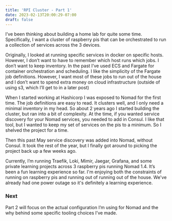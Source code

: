 ```yaml
---
title: 'RPI Cluster - Part 1'
date: 2023-02-13T20:00:29-07:00
draft: false
---
```


I’ve been thinking about building a home lab for quite some time.
Specifically, I want a cluster of raspberry pis that can be orchestrated to run
a collection of services across the 3 devices.

Originally, I looked at running specific services in docker on specific hosts.
However, I don’t want to have to remember which host runs which jobs. I don’t
want to keep inventory. In the past I’ve used ECS and Fargate
for container orchestration and scheduling. I like the simplicity of the Fargate
job definitions. However, I want most of these jobs to run out of the house and
I don’t want to spend extra money on cloud infrastructure
(outside of using s3, which I’ll get to in a later post)

When I started working at Hashicorp I was exposed to Nomad for the first
time. The job definitions are easy to read. It clusters well, and I only need a
minimal inventory in my head. So about 2 years ago I started building the cluster,
but ran into a bit of complexity. At the time, if you wanted service discovery for your
Nomad services, you needed to add in Consul. I like that tool, but I wanted to keep
my set of services on the pis to a minimum. So I shelved the project for a time.

Then this past May service discovery was added into Nomad, without Consul. It
took the rest of the year, but I finally got around to picking the project back up
a few weeks ago.

Currently, I’m running Traefik, Loki, Mimir, Jaegar, Grafana, and some private
learning projects across 3 raspberry pis running Nomad 1.4. It’s been a fun learning experience so far.
I'm enjoying both the constraints of running on raspberry pis and running out of
running out of the house. We've already had one power outage so it's definitely
a learning experience.

### Next

Part 2 will focus on the actual configuration I’m using for Nomad and the why
behind some specific tooling choices I’ve made.
